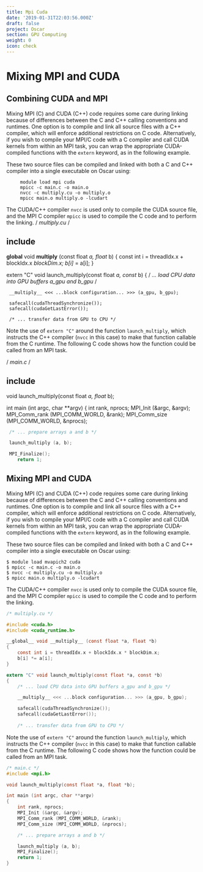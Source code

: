 ```yaml
---
title: Mpi Cuda
date: '2019-01-31T22:03:56.000Z'
draft: false
project: Oscar
section: GPU Computing
weight: 0
icon: check
---
```


# Mixing MPI and CUDA

## Combining CUDA and MPI

Mixing MPI \(C\) and CUDA \(C++\) code requires some care during linking because of differences between the C and C++ calling conventions and runtimes. One option is to compile and link all source files with a C++ compiler, which will enforce additional restrictions on C code. Alternatively, if you wish to compile your MPI/C code with a C compiler and call CUDA kernels from within an MPI task, you can wrap the appropriate CUDA-compiled functions with the `extern` keyword, as in the following example.

These two source files can be compiled and linked with both a C and C++ compiler into a single executable on Oscar using:

```text
     module load mpi cuda
     mpicc -c main.c -o main.o
     nvcc -c multiply.cu -o multiply.o
     mpicc main.o multiply.o -lcudart
```

The CUDA/C++ compiler `nvcc` is used only to compile the CUDA source file, and the MPI C compiler `mpicc` is used to compile the C code and to perform the linking.  / _multiply.cu_ /

## include 

**global** void **multiply** \(const float _a, float_ b\) { const int i = threadIdx.x + blockIdx.x  _blockDim.x; b\[i\]_ = a\[i\]; }

extern "C" void launch\_multiply\(const float _a, const_ b\) { / _... load CPU data into GPU buffers a\_gpu and b\_gpu_ /

```text
 __multiply__ <<< ...block configuration... >>> (a_gpu, b_gpu);

 safecall(cudaThreadSynchronize());
 safecall(cudaGetLastError());

 /* ... transfer data from GPU to CPU */
```

Note the use of `extern "C"` around the function `launch_multiply`, which instructs the C++ compiler \(`nvcc` in this case\) to make that function callable from the C runtime. The following C code shows how the function could be called from an MPI task. 

/ _main.c_ /

## include 

void launch\_multiply\(const float _a, float_ b\);

int main \(int argc, char \*\*argv\) { int rank, nprocs; MPI\_Init \(&argc, &argv\); MPI\_Comm\_rank \(MPI\_COMM\_WORLD, &rank\); MPI\_Comm\_size \(MPI\_COMM\_WORLD, &nprocs\);

```c
 /* ... prepare arrays a and b */

 launch_multiply (a, b);

 MPI_Finalize();
    return 1;
```

## Mixing MPI and CUDA

Mixing MPI \(C\) and CUDA \(C++\) code requires some care during linking because of differences between the C and C++ calling conventions and runtimes. One option is to compile and link all source files with a C++ compiler, which will enforce additional restrictions on C code. Alternatively, if you wish to compile your MPI/C code with a C compiler and call CUDA kernels from within an MPI task, you can wrap the appropriate CUDA-compiled functions with the `extern` keyword, as in the following example.

These two source files can be compiled and linked with both a C and C++ compiler into a single executable on Oscar using:

```text
$ module load mvapich2 cuda
$ mpicc -c main.c -o main.o
$ nvcc -c multiply.cu -o multiply.o
$ mpicc main.o multiply.o -lcudart
```

The CUDA/C++ compiler `nvcc` is used only to compile the CUDA source file, and the MPI C compiler `mpicc` is used to compile the C code and to perform the linking.

```c
/* multiply.cu */

#include <cuda.h>
#include <cuda_runtime.h>

__global__ void __multiply__ (const float *a, float *b)
{
    const int i = threadIdx.x + blockIdx.x * blockDim.x;
    b[i] *= a[i];
}

extern "C" void launch_multiply(const float *a, const *b)
{
    /* ... load CPU data into GPU buffers a_gpu and b_gpu */

    __multiply__ <<< ...block configuration... >>> (a_gpu, b_gpu);

    safecall(cudaThreadSynchronize());
    safecall(cudaGetLastError());
    
    /* ... transfer data from GPU to CPU */
```



Note the use of `extern "C"` around the function `launch_multiply`, which instructs the C++ compiler \(`nvcc` in this case\) to make that function callable from the C runtime. The following C code shows how the function could be called from an MPI task.

```c
/* main.c */
#include <mpi.h>

void launch_multiply(const float *a, float *b);

int main (int argc, char **argv)
{
    int rank, nprocs;
    MPI_Init (&argc, &argv);
    MPI_Comm_rank (MPI_COMM_WORLD, &rank);
    MPI_Comm_size (MPI_COMM_WORLD, &nprocs);

    /* ... prepare arrays a and b */

    launch_multiply (a, b);
    MPI_Finalize();
    return 1;
}
```

